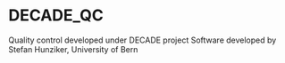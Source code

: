 # DECADE_QC
Quality control developed under DECADE project
Software developed by Stefan Hunziker, University of Bern
